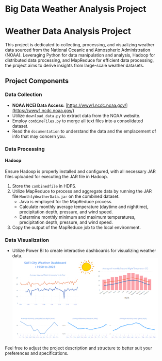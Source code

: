 # Big Data Weather Analysis Project
# Weather Data Analysis Project

This project is dedicated to collecting, processing, and visualizing weather data sourced from the National Oceanic and Atmospheric Administration (NOAA). Leveraging Python for data manipulation and analysis, Hadoop for distributed data processing, and MapReduce for efficient data processing, the project aims to derive insights from large-scale weather datasets.

## Project Components

### Data Collection

- **NOAA NCEI Data Access:** [https://www1.ncdc.noaa.gov/](https://www1.ncdc.noaa.gov/)
- Utilize `download_data.py` to extract data from the NOAA website.
- Employ `combineFiles.py` to merge all text files into a consolidated dataset.
- Read the `documentation`  to understand the data and the emplacement of info that may concern you.

### Data Processing

#### Hadoop

Ensure Hadoop is properly installed and configured, with all necessary JAR files uploaded for executing the JAR file in Hadoop.

1. Store the `combinedfile` in HDFS.
2. Utilize MapReduce to process and aggregate data by running the JAR file `MonthlyWeatherData.jar` on the combined dataset.
   - Java is employed for the MapReduce process.
   - Calculate monthly average temperature (daytime and nighttime), precipitation depth, pressure, and wind speed.
   - Determine monthly minimum and maximum temperatures, precipitation depth, pressure, and wind speed.
3. Copy the output of the MapReduce job to the local environment.

### Data Visualization

- Utilize Power BI to create interactive dashboards for visualizing weather data.
![Power BI Dashboard](Dashboard.png)

Feel free to adjust the project description and structure to better suit your preferences and specifications.
